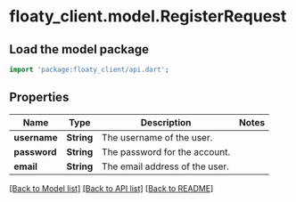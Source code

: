 # floaty_client.model.RegisterRequest

## Load the model package
```dart
import 'package:floaty_client/api.dart';
```

## Properties
Name | Type | Description | Notes
------------ | ------------- | ------------- | -------------
**username** | **String** | The username of the user. | 
**password** | **String** | The password for the account. | 
**email** | **String** | The email address of the user. | 

[[Back to Model list]](../README.md#documentation-for-models) [[Back to API list]](../README.md#documentation-for-api-endpoints) [[Back to README]](../README.md)


